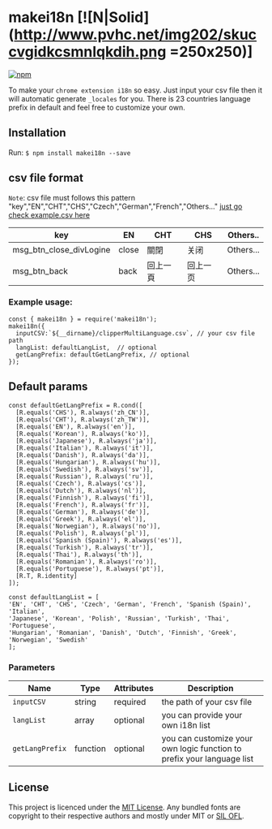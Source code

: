 # makei18n [![N|Solid](http://www.pvhc.net/img202/skuccvgidkcsmnlqkdih.png =250x250)]

 [![npm](https://img.shields.io/npm/v/react-native-vector-icons.svg)](https://npmjs.com/package/react-native-vector-icons) 
 
To make your `chrome extension i18n` so easy. Just input your csv file then it will automatic generate `_locales` for you. 
There is 23 countries language prefix in default and feel free to customize your own. 

## Installation
Run: `$ npm install makei18n --save`
## csv file format
`Note`: csv file must follows this pattern "key","EN","CHT","CHS","Czech","German","French","Others..." 
[just go check example.csv here](https://github.com/Youngdi/makei18n/blob/master/example.csv)

|         key         | EN | CHT | CHS | Others.. |
|---|---|---|---|---|
| msg_btn_close_divLogine  | close| 關閉|关闭|Others...|
| msg_btn_back | back | 回上一頁| 回上一页 | Others...|

### Example usage: 

```
const { makei18n } = require('makei18n');
makei18n({
  inputCSV:`${__dirname}/clipperMultiLanguage.csv`, // your csv file path
  langList: defaultLangList,  // optional
  getLangPrefix: defaultGetLangPrefix, // optional
});
```
## Default params
```
const defaultGetLangPrefix = R.cond([
  [R.equals('CHS'), R.always('zh_CN')],
  [R.equals('CHT'), R.always('zh_TW')],
  [R.equals('EN'), R.always('en')],
  [R.equals('Korean'), R.always('ko')],
  [R.equals('Japanese'), R.always('ja')],
  [R.equals('Italian'), R.always('it')],
  [R.equals('Danish'), R.always('da')],
  [R.equals('Hungarian'), R.always('hu')],
  [R.equals('Swedish'), R.always('sv')],
  [R.equals('Russian'), R.always('ru')],
  [R.equals('Czech'), R.always('cs')],
  [R.equals('Dutch'), R.always('nl')],
  [R.equals('Finnish'), R.always('fi')],
  [R.equals('French'), R.always('fr')],
  [R.equals('German'), R.always('de')],
  [R.equals('Greek'), R.always('el')],
  [R.equals('Norwegian'), R.always('no')],
  [R.equals('Polish'), R.always('pl')],
  [R.equals('Spanish (Spain)'), R.always('es')],
  [R.equals('Turkish'), R.always('tr')],
  [R.equals('Thai'), R.always('th')],
  [R.equals('Romanian'), R.always('ro')],
  [R.equals('Portuguese'), R.always('pt')],
  [R.T, R.identity]
]);
```
```
const defaultLangList = [
'EN', 'CHT', 'CHS', 'Czech', 'German', 'French', 'Spanish (Spain)', 'Italian',
'Japanese', 'Korean', 'Polish', 'Russian', 'Turkish', 'Thai', 'Portuguese',
'Hungarian', 'Romanian', 'Danish', 'Dutch', 'Finnish', 'Greek', 'Norwegian', 'Swedish'
];
```
### Parameters

| Name | Type | Attributes | Description |
|---|---|---|---|
| `inputCSV`  | string | required |the path of your csv file|
| `langList` | array | optional| you can provide your own i18n list |
| `getLangPrefix` | function | optional| you can customize your own logic function to prefix your language list |
## License

This project is licenced under the [MIT License](http://opensource.org/licenses/mit-license.html).
Any bundled fonts are copyright to their respective authors and mostly under MIT or [SIL OFL](http://scripts.sil.org/OFL).
